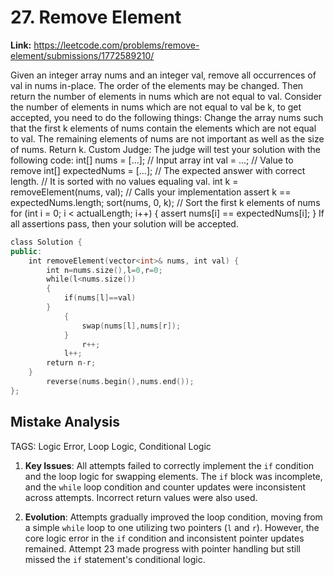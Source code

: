 # 27. Remove Element

**Link:** https://leetcode.com/problems/remove-element/submissions/1772589210/

Given an integer array nums and an integer val, remove all occurrences of val in nums in-place. The order of the elements may be changed. Then return the number of elements in nums which are not equal to val. Consider the number of elements in nums which are not equal to val be k, to get accepted, you need to do the following things: Change the array nums such that the first k elements of nums contain the elements which are not equal to val. The remaining elements of nums are not important as well as the size of nums. Return k. Custom Judge: The judge will test your solution with the following code: int[] nums = [...]; // Input array int val = ...; // Value to remove int[] expectedNums = [...]; // The expected answer with correct length. // It is sorted with no values equaling val. int k = removeElement(nums, val); // Calls your implementation assert k == expectedNums.length; sort(nums, 0, k); // Sort the first k elements of nums for (int i = 0; i < actualLength; i++) { assert nums[i] == expectedNums[i]; } If all assertions pass, then your solution will be accepted.

```cpp
class Solution {
public:
    int removeElement(vector<int>& nums, int val) {
        int n=nums.size(),l=0,r=0;
        while(l<nums.size())
        {
            if(nums[l]==val)
        }
            {
                swap(nums[l],nums[r]);
            }
                r++;
            l++;
        return n-r;
    }
        reverse(nums.begin(),nums.end());
};
```

## Mistake Analysis

TAGS: Logic Error, Loop Logic, Conditional Logic

1. **Key Issues**: All attempts failed to correctly implement the `if` condition and the loop logic for swapping elements.  The `if` block was incomplete, and the `while` loop condition and counter updates were inconsistent across attempts.  Incorrect return values were also used.

2. **Evolution**: Attempts gradually improved the loop condition, moving from a simple `while` loop to one utilizing two pointers (`l` and `r`).  However, the core logic error in the `if` condition and inconsistent pointer updates remained.  Attempt 23 made progress with pointer handling but still missed the `if` statement's conditional logic.


